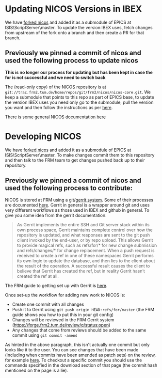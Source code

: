 # Updating NICOS Versions in IBEX

We have [forked nicos](https://github.com/ISISComputingGroup/nicos) and added it as a submodule of EPICS at ISIS\ScriptServer\master. To update the version IBEX uses, fetch changes from upstream of the fork onto a branch and then create a PR for that branch.

## Previously we pinned a commit of nicos and used the following process to update nicos

**This is no longer our process for updating but has been kept in case the for is not successful and we need to switch back**

The (read-only copy) of the NICOS repository is at `git://trac.frm2.tum.de/home/repos/git/frm2/nicos/nicos-core.git`. We keep a submodule that points to this repo as part of EPICS base, to update the version IBEX uses you need only go to the submodule, pull the version you want and then follow the instructions as per [here](https://github.com/ISISComputingGroup/ibex_developers_manual/wiki/Git-workflow#reviewing-work-for-the-submodules-of-epics).

There is some general NICOS documentation [here](https://forge.frm2.tum.de/nicos/doc/nicos-master/)

# Developing NICOS

We have [forked nicos](https://github.com/ISISComputingGroup/nicos) and added it as a submodule of EPICS at ISIS\ScriptServer\master. To make changes commit them to this repository and then talk to the FRM team to get changes pushed back up to their repository.

## Previously we pinned a commit of nicos and used the following process to contribute:



NICOS is stored at FRM using a git/[gerrit system](https://www.gerritcodereview.com/). Some of their processes are documented [here](https://forge.frm2.tum.de/wiki/projects:nicos:index). Gerrit in general is a wrapper around git and uses very different workflows as those used in IBEX and github in general. To give you some idea from the gerrit documentation:

> As Gerrit implements the entire SSH and Git server stack within its own process space, Gerrit maintains complete control over how the repository is updated, and what responses are sent to the git push client invoked by the end-user, or by repo upload. This allows Gerrit to provide magical refs, such as refs/for/* for new change submission and refs/changes/* for change replacement. When a push request is received to create a ref in one of these namespaces Gerrit performs its own logic to update the database, and then lies to the client about the result of the operation. A successful result causes the client to believe that Gerrit has created the ref, but in reality Gerrit hasn’t created the ref at all.

The FRM guide to getting set up with Gerrit is [here](https://forge.frm2.tum.de/wiki/services:gerrit:using_git_gerrit).

Once set-up the workflow for adding new work to NICOS is:
* Create one commit with all changes 
* Push it to Gerrit using `git push origin HEAD:refs/for/master` (the FRM guide shows you how to put this in your git config)
* Changes will be reviewed in the FRM Gerrit system (https://forge.frm2.tum.de/review/q/status:open)
* Any changes that come from reviews should be added to the same commit using `git commit -amend`

As hinted in the above paragraph, this isn't actually one commit but only looks like it to the user. You can see changes that have been made (including when commits have been amended as patch sets) on the review, for example [here](https://forge.frm2.tum.de/review/#/c/18861/4). To checkout a specific commit you should use the commands specified in the download section of that page (the commit hash mentioned on the page is a lie).